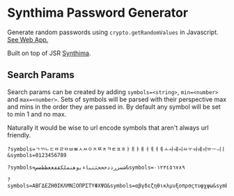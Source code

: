 # Synthima Password Generator

Generate random passwords using `crypto.getRandomValues` in Javascript. [See Web App.](https://synthima-password.deno.dev)

Built on top of JSR [Synthima](https://jsr.io/@jakeave/synthima).

## Search Params

Search params can be created by adding `symbols=<string>`, `min=<number>` and `max=<number>`. Sets of symbols will be parsed with their perspective max and mins in the order they are passed in. By default any symbol will be set to min 1 and no max.

Naturally it would be wise to url encode symbols that aren't always url
friendly.

```
?symbols=ㄱㄲㄴㄷㄸㄹㅁㅂㅃㅅㅆㅇㅈㅉㅊㅋㅌㅍㅎㅏㅐㅑㅒㅓㅔㅕㅖㅗㅘㅙㅚㅛㅜㅝㅞㅟㅠㅡㅢㅣ&symbols=0123456789
```

```
?symbols=شسزرذدخحجثتباءيوهنملكقفغعظطضص&symbols=٠١٢٣٤٥٦٧٨٩
```

```
?symbols=ΑΒΓΔΕΖΗΘΙΚΛΜΝΞΟΠΡΣΤΥΦΧΨΩ&symbols=αβγδεζηθικλμνξοπρσςτυφχψω&symbols=0123456789
```
